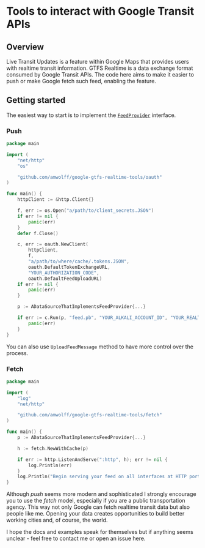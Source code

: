 # Tools to interact with Google Transit APIs

## Overview

Live Transit Updates is a feature within Google Maps that provides users with realtime transit information.
GTFS Realtime is a data exchange format consumed by Google Transit APIs.
The code here aims to make it easier to push or make Google fetch such feed, enabling the feature.

## Getting started

The easiest way to start is to implement the [`FeedProvider`](https://github.com/amwolff/google-gtfs-realtime-tools/blob/master/provider/provider.go) interface.

### Push

```go
package main

import (
	"net/http"
	"os"

	"github.com/amwolff/google-gtfs-realtime-tools/oauth"
)

func main() {
	httpClient := &http.Client{}

	f, err := os.Open("a/path/to/client_secrets.JSON")
	if err != nil {
		panic(err)
	}
	defer f.Close()

	c, err := oauth.NewClient(
		httpClient,
		f,
		"a/path/to/where/cache/.tokens.JSON",
		oauth.DefaultTokenExchangeURL,
		"YOUR_AUTHORIZATION_CODE",
		oauth.DefaultFeedUploadURL)
	if err != nil {
		panic(err)
	}

	p := ADataSourceThatImplementsFeedProvider{...}

	if err := c.Run(p, "feed.pb", "YOUR_ALKALI_ACCOUNT_ID", "YOUR_REALTIME_FEED_ID"); err != nil {
		panic(err)
	}
}
```

You can also use `UploadFeedMessage` method to have more control over the process.

### Fetch

```go
package main

import (
	"log"
	"net/http"

	"github.com/amwolff/google-gtfs-realtime-tools/fetch"
)

func main() {
	p := ADataSourceThatImplementsFeedProvider{...}

	h := fetch.NewWithCache(p)

	if err := http.ListenAndServe(":http", h); err != nil {
		log.Println(err)
	}
	log.Println("Begin serving your feed on all interfaces at HTTP port")
}
```

Although *push* seems more modern and sophisticated I strongly encourage you to use the *fetch* model, especially if you are a public transportation agency.
This way not only Google can fetch realtime transit data but also people like me.
Opening your data creates opportunities to build better working cities and, of course, the world.

I hope the docs and examples speak for themselves but if anything seems unclear - feel free to contact me or open an issue here.
